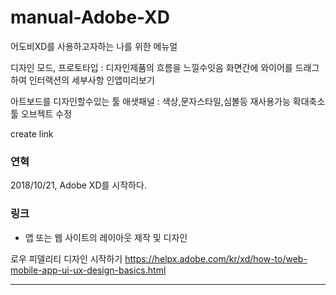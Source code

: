 # manual-Adobe-XD
어도비XD를 사용하고자하는 나를 위한 메뉴얼

디자인 모드, 
프로토타입 : 디자인제품의 흐름을 느낄수잇음
화면간에 와이어를 드래그하여 인터랙션의 세부사항
인앱미리보기

아트보드를 디자인할수있는 툴
애샛패널 : 색상,문자스타일,심볼등 재사용가능
확대축소 툴
오브젝트 수정

create link

### 연혁
2018/10/21, Adobe XD를 시작하다. 

### 링크
- 앱 또는 웹 사이트의 레이아웃 제작 및 디자인

로우 피델리티 디자인 시작하기
https://helpx.adobe.com/kr/xd/how-to/web-mobile-app-ui-ux-design-basics.html

<hr/>

